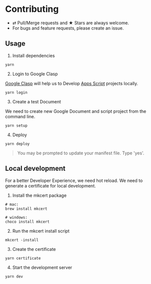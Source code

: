 # Contributing

-   ⇄ Pull/Merge requests and ★ Stars are always welcome.
-   For bugs and feature requests, please create an issue.

## Usage

1. Install dependencies

```
yarn
```

2. Login to Google Clasp

[Google Clasp](https://github.com/google/clasp) will help us to Develop [Apps Script](https://developers.google.com/apps-script/) projects locally.

```
yarn login
```

3. Create a test Document

We need to create new Google Document and script project from the command line.

```
yarn setup
```

4. Deploy

```
yarn deploy
```

> You may be prompted to update your manifest file. Type 'yes'.

## Local development

For a better Developer Experience, we need hot reload.
We need to generate a certificate for local development.

1. Install the mkcert package

```
# mac:
brew install mkcert

# windows:
choco install mkcert
```

2. Run the mkcert install script

```
mkcert -install
```

3. Create the certificate

```
yarn certificate
```

4. Start the development server

```
yarn dev
```
